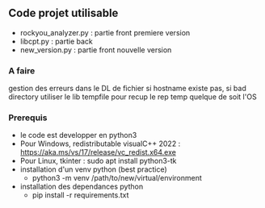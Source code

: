 ## Code projet utilisable
- rockyou_analyzer.py    : partie front premiere version
- libcpt.py              : partie back
- new_version.py         : partie front nouvelle version
### A faire
gestion des erreurs dans le DL de fichier
si hostname existe pas, si bad directory
utiliser le lib tempfile pour recup le rep temp quelque de soit l'OS
### Prerequis
- le code est developper en python3
- Pour Windows, redistributable visualC++ 2022 : https://aka.ms/vs/17/release/vc_redist.x64.exe
- Pour Linux, tkinter : sudo apt install python3-tk
- installation d'un venv python (best practice)
  - python3 -m venv /path/to/new/virtual/environment
- installation des dependances python
  - pip install -r requirements.txt
